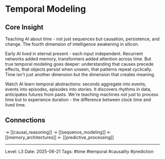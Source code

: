 # Temporal Modeling

## Core Insight
Teaching AI about time - not just sequences but causation, persistence, and change. The fourth dimension of intelligence awakening in silicon.

Early AI lived in eternal present - each input independent. Recurrent networks added memory, transformers added attention across time. But true temporal modeling goes deeper: understanding that causes precede effects, that objects persist when unseen, that patterns repeat cyclically. Time isn't just another dimension but the dimension that creates meaning.

Watch AI learn temporal abstractions: seconds aggregate into events, events into episodes, episodes into stories. It discovers rhythms in data, anticipates futures from pasts. We're teaching machines not just to process time but to experience duration - the difference between clock time and lived time.

## Connections
→ [[causal_reasoning]]
→ [[sequence_modeling]]
← [[memory_architectures]]
← [[predictive_processing]]

---
Level: L3
Date: 2025-06-21
Tags: #time #temporal #causality #prediction